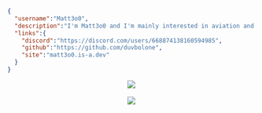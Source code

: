 ```json
{
  "username":"Matt3o0",
  "description":"I'm Matt3o0 and I'm mainly interested in aviation and technology",
  "links":{
    "discord":"https://discord.com/users/668874138160594985",
    "github":"https://github.com/duvbolone",
    "site":"matt3o0.is-a.dev"
  }
}
```
<p align="center">
  <a href="https://github.com/duvbolone">
    <img align="center" src="https://komarev.com/ghpvc/?username=duvbolone&color=red" />
  </a>
  <br>
  <br>
  <a href="https://github.com/duvbolone">
    <img align="center" src="https://github-readme-stats.vercel.app/api?username=duvbolone&show_icons=true&theme=transparent&border_radius=35" />
  </a>
</p>
